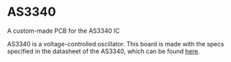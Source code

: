 # AS3340
A custom-made PCB for the AS3340 IC



AS3340 is a voltage-controlled oscillator. This board is made with the specs specified in the datasheet of the AS3340, which can be found [here](https://www.alfarzpp.lv/eng/sc/AS3340.pdf).
